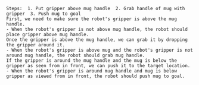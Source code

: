  
    Steps:  1. Put gripper above mug handle  2. Grab handle of mug with gripper  3. Push mug to goal
    First, we need to make sure the robot's gripper is above the mug handle.
    - When the robot's gripper is not above mug handle, the robot should place gripper above mug handle.
    Once the gripper is above the mug handle, we can grab it by dropping the gripper around it.
    - When the robot's gripper is above mug and the robot's gripper is not around mug handle, the robot should grab mug handle.
    If the gripper is around the mug handle and the mug is below the gripper as seen from in front, we can push it to the target location.
    - When the robot's gripper is around mug handle and mug is below gripper as viewed from in front, the robot should push mug to goal.